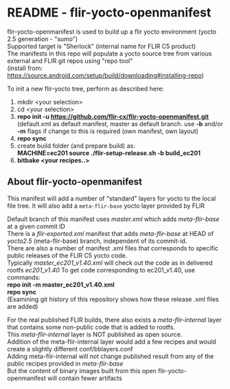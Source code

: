 README - flir-yocto-openmanifest
================================
flir-yocto-openmanifest is used to build up a flir yocto environment (yocto 2.5 generation - "sumo")<br>
Supported target is "Sherlock" (internal name for FLIR C5 product)  
The manifests in this repo will populate a yocto source tree from various external and FLIR git repos
using "repo tool"  
(install from: https://source.android.com/setup/build/downloading#installing-repo)

To init a new flir-yocto tree, perform as described here:
1.  mkdir \<your selection\>
2.  cd \<your selection\>
3.  **repo init -u https://github.com/flir-cx/flir-yocto-openmanifest.git**  
    (default.xml as default manifest, master as default branch. 
     use **-b** and/or **-m** flags if change to this is required 
     (own manifest, own layout)
4.  **repo sync**
5.  create build folder (and prepare build) as:<br> 
    **MACHINE=ec201 source ./flir-setup-release.sh -b build_ec201**
6.  **bitbake \<your recipes..\>**

## About flir-yocto-openmanifest
This manifest will add a number of "standard" layers for yocto to the local file tree. It will also add a `meta-flir-base` yocto layer provided by FLIR

Default branch of this manifest uses *master.xml* which adds *meta-flir-base* at a given commit ID<br>
There is a *flir-exported.xml* manifest that adds *meta-flir-base* at HEAD of *yocto2.5* (meta-flir-base) branch, independent of its commit-id.<br>
There are also a number of manifest .xml files that corresponds to specific public releases of the FLIR C5 yocto code.<br>
Typically *master_ec201_v1.40.xml* will check out the code as in delivered rootfs *ec201_v1.40*
To get code corresponding to ec201_v1.40, use commands:<br>
**repo init -m master_ec201_v1.40.xml**<br>
**repo sync**<br>
(Examining git history of this repository shows how these release .xml files are added)


For the real published FLIR builds, there also exists a *meta-flir-internal* layer that contains some non-public code that is added to rootfs.<br>
This *meta-flir-internal* layer is NOT published as open source.<br>
Addition of the meta-flir-internal layer would add a few recipes and would create a slightly different conf/bblayers.conf<br> 
Adding meta-flir-internal will not change published result from any of the public recipes provided in *meta-flir-base*<br>
But the content of binary images built from this open flir-yocto-openmanifest will contain fewer artifacts 
